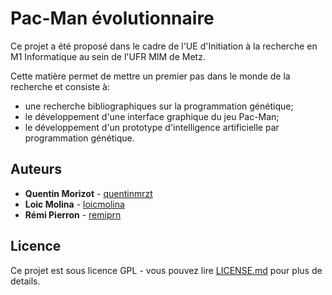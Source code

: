 # Pac-Man évolutionnaire

Ce projet a été proposé dans le cadre de l'UE d'Initiation à la recherche en M1 Informatique au sein de l'UFR MIM de Metz. 

Cette matière permet de mettre un premier pas dans le monde de la recherche et consiste à:
* une recherche bibliographiques sur la programmation génétique;
* le développement d'une interface graphique du jeu Pac-Man;
* le développement d'un prototype d'intelligence artificielle par programmation génétique.

## Auteurs

* **Quentin Morizot** - [quentinmrzt](https://github.com/quentinmrzt)
* **Loic Molina** - [loicmolina](https://github.com/loicmolina)
* **Rémi Pierron** - [remiprn](https://github.com/remiprn)

## Licence

Ce projet est sous licence GPL - vous pouvez lire [LICENSE.md](LICENSE.md) pour plus de details.
